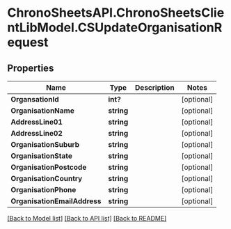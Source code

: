# ChronoSheetsAPI.ChronoSheetsClientLibModel.CSUpdateOrganisationRequest
## Properties

Name | Type | Description | Notes
------------ | ------------- | ------------- | -------------
**OrgansationId** | **int?** |  | [optional] 
**OrganisationName** | **string** |  | [optional] 
**AddressLine01** | **string** |  | [optional] 
**AddressLine02** | **string** |  | [optional] 
**OrganisationSuburb** | **string** |  | [optional] 
**OrganisationState** | **string** |  | [optional] 
**OrganisationPostcode** | **string** |  | [optional] 
**OrganisationCountry** | **string** |  | [optional] 
**OrganisationPhone** | **string** |  | [optional] 
**OrganisationEmailAddress** | **string** |  | [optional] 

[[Back to Model list]](../README.md#documentation-for-models) [[Back to API list]](../README.md#documentation-for-api-endpoints) [[Back to README]](../README.md)

